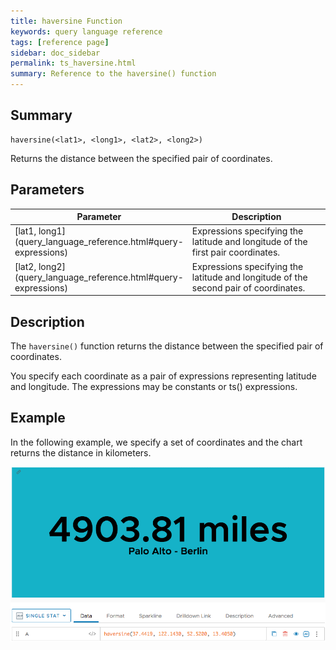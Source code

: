 ```yaml
---
title: haversine Function
keywords: query language reference
tags: [reference page]
sidebar: doc_sidebar
permalink: ts_haversine.html
summary: Reference to the haversine() function
---
```

## Summary
```
haversine(<lat1>, <long1>, <lat2>, <long2>)
```
Returns the distance between the specified pair of coordinates. 


## Parameters
<table style="width: 100%;">
<tbody>
<thead>
<tr><th width="20%">Parameter</th><th width="80%">Description</th></tr>
</thead>
<tr>
<td markdown="span"> [lat1, long1](query_language_reference.html#query-expressions)</td>
<td>Expressions specifying the latitude and longitude of the first pair coordinates.</td></tr>
<td markdown="span"> [lat2, long2](query_language_reference.html#query-expressions)</td>
<td>Expressions specifying the latitude and longitude of the second pair of coordinates.</td></tr>
</tbody>
</table>


## Description
The `haversine()` function returns the distance between the specified pair of coordinates. 

You specify each coordinate as a pair of expressions representing latitude and longitude. The expressions may be constants or ts() expressions.


## Example
In the following example, we specify a set of coordinates and the chart returns the distance in kilometers.

![ts haversine](images/ts_haversine.png)
